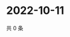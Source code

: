 # 2022-10-11

共 0 条

<!-- BEGIN WEIBO -->
<!-- 最后更新时间 Tue Oct 11 2022 02:29:06 GMT+0800 (China Standard Time) -->

<!-- END WEIBO -->
